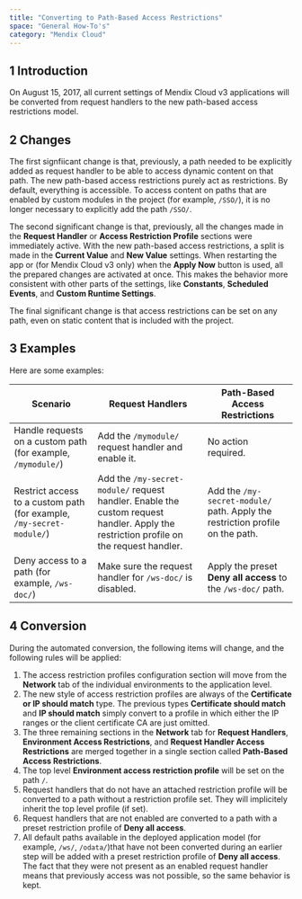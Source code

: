 ```yaml
---
title: "Converting to Path-Based Access Restrictions"
space: "General How-To's"
category: "Mendix Cloud"
---
```


## 1 Introduction

On August 15, 2017, all current settings of Mendix Cloud v3 applications will be converted from request handlers to the new path-based access restrictions model.

## 2 Changes

The first signfiicant change is that, previously, a path needed to be explicitly added as request handler to be able to access dynamic content on that path. The new path-based access restrictions purely act as restrictions. By default, everything is accessible. To access content on paths that are enabled by custom modules in the project (for example, `/SSO/`), it is no longer necessary to explicitly add the path `/SSO/`.

The second significant change is that, previously, all the changes made in the **Request Handler** or **Access Restriction Profile** sections were immediately active. With the new path-based access restrictions, a split is made in the **Current Value** and **New Value** settings. When restarting the app or (for Mendix Cloud v3 only) when the **Apply Now** button is used, all the prepared changes are activated at once. This makes the behavior more consistent with other parts of the settings, like **Constants**, **Scheduled Events**, and **Custom Runtime Settings**.

The final significant change is that access restrictions can be set on any path, even on static content that is included with the project.

## 3 Examples

Here are some examples:

| Scenario | Request Handlers | Path-Based Access Restrictions |
| --- | --- | --- |
| Handle requests on a custom path (for example, `/mymodule/`) | Add the `/mymodule/` request handler and enable it. | No action required. |
| Restrict access to a custom path (for example, `/my-secret-module/`) | Add the `/my-secret-module/` request handler. Enable the custom request handler. Apply the restriction profile on the request handler. | Add the `/my-secret-module/` path. Apply the restriction profile on the path. |
| Deny access to a path (for example, `/ws-doc/`) | Make sure the request handler for `/ws-doc/` is disabled. | Apply the preset **Deny all access** to the `/ws-doc/` path. |

## 4 Conversion

During the automated conversion, the following items will change, and the following rules will be applied:

1. The access restriction profiles configuration section will move from the **Network** tab of the individual environments to the application level.
2. The new style of access restriction profiles are always of the **Certificate or IP should match** type. The previous types **Certificate should match** and **IP should match** simply convert to a profile in which either the IP ranges or the client certificate CA are just omitted.
3. The three remaining sections in the **Network** tab for **Request Handlers**, **Environment Access Restrictions**, and **Request Handler Access Restrictions** are merged together in a single section called **Path-Based Access Restrictions**.
4. The top level **Environment access restriction profile** will be set on the path `/`.
5. Request handlers that do not have an attached restriction profile will be converted to a path without a restriction profile set. They will implicitely inherit the top level profile (if set).
6. Request handlers that are not enabled are converted to a path with a preset restriction profile of **Deny all access**.
7. All default paths available in the deployed application model (for example, `/ws/`, `/odata/`)that have not been converted during an earlier step will be added with a preset restriction profile of **Deny all access**. The fact that they were not present as an enabled request handler means that previously access was not possible, so the same behavior is kept.
